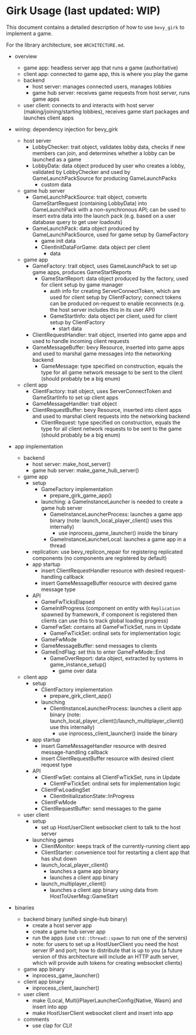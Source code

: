 # Girk Usage (last updated: WIP)

This document contains a detailed description of how to use `bevy_girk` to implement a game.

For the library architecture, see `ARCHITECTURE.md`.

- overview
    - game app: headless server app that runs a game (authoritative)
    - client app: connected to game app, this is where you play the game
    - backend
        - host server: manages connected users, manages lobbies
        - game hub server: receives game requests from host server, runs game apps
    - user client: connects to and interacts with host server (making/joining/starting lobbies), receives game start packages and launches client apps


- wiring: dependency injection for bevy_girk
    - host server
        - LobbyChecker: trait object, validates lobby data, checks if new members can join, and determines whether a lobby can be launched as a game
        - LobbyData: data object produced by user who creates a lobby, validated by LobbyChecker and used by GameLaunchPackSource for producing GameLaunchPacks
            - custom data
    - game hub server
        - GameLaunchPackSource: trait object, converts GameStartRequest (containing LobbyData) into GameLaunchPack with a non-synchronous API; can be used to insert extra data into the launch pack (e.g. based on a user database query to get user loadouts)
        - GameLaunchPack: data object produced by GameLaunchPackSource, used for game setup by GameFactory
            - game init data
            - ClientInitDataForGame: data object per client
                - data
    - game app
        - GameFactory: trait object, uses GameLaunchPack to set up game apps, produces GameStartReports
            - GameStartReport: data object produced by the factory, used for client setup by game manager
                - auth info for creating ServerConnectToken, which are used for client setup by ClientFactory; connect tokens can be produced on-request to enable reconnects (e.g. the host server includes this in its user API)
                - GameStartInfo: data object per client, used for client setup by ClientFactory
                    - start data
        - ClientRequestHandler: trait object, inserted into game apps and used to handle incoming client requests
        - GameMessageBuffer: bevy Resource, inserted into game apps and used to marshal game messages into the networking backend
            - GameMessage: type specified on construction, equals the type for all game network message to be sent to the client (should probably be a big enum)
    - client app
        - ClientFactory: trait object, uses ServerConnectToken and GameStartInfo to set up client apps
        - GameMessageHandler: trait object
        - ClientRequestBuffer: bevy Resource, inserted into client apps and used to marshal client requests into the networking backend
            - ClientRequest: type specified on construction, equals the type for all client network requests to be sent to the game (should probably be a big enum)
- app implementation
    - backend
        - host server: make_host_server()
        - game hub server: make_game_hub_server()
    - game app
        - setup
            - GameFactory implementation
                - prepare_girk_game_app()
            - launching: a GameInstanceLauncher is needed to create a game hub server
                - GameInstanceLauncherProcess: launches a game app binary (note: launch_local_player_client() uses this internally)
                    - use inprocess_game_launcher() inside the binary
                - GameInstanceLauncherLocal: launches a game app in a thread
        - replication: use bevy_replicon_repair for registering replicated components (no components are registered by default)
        - app startup
            - insert ClientRequestHandler resource with desired request-handling callback
            - insert GameMessageBuffer resource with desired game message type
        - API
            - GameFwTicksElapsed
            - GameInitProgress (component on entity with `Replication` spawned by framework, if component is registered then clients can use this to track global loading progress)
            - GameFwSet: contains all GameFwTickSet, runs in Update
                - GameFwTickSet: ordinal sets for implementation logic
            - GameFwMode
            - GameMessageBuffer: send messages to clients
            - GameEndFlag: set this to enter GameFwMode::End
                - GameOverReport: data object, extracted by systems in game_instance_setup()
                    - game over data
    - client app
        - setup
            - ClientFactory implementation
                - prepare_girk_client_app()
            - launching
                - ClientInstanceLauncherProcess: launches a client app binary (note: launch_local_player_client()/launch_multiplayer_client() use this internally)
                    - use inprocess_client_launcher() inside the binary
        - app startup
            - insert GameMessageHandler resource with desired message-handling callback
            - insert ClientRequestBuffer resource with desired client request type
        - API
            - ClientFwSet: contains all ClientFwTickSet, runs in Update
                - ClientFwTickSet: ordinal sets for implementation logic
            - ClientFwLoadingSet
                - ClientInitializationState::InProgress
            - ClientFwMode
            - ClientRequestBuffer: send messages to the game
    - user client
        - setup
            - set up HostUserClient websocket client to talk to the host server
        - launching games
            - ClientMonitor: keeps track of the currently-running client app
            - ClientStarter: convenience tool for restarting a client app that has shut down
            - launch_local_player_client()
                - launches a game app binary
                - launches a client app binary
            - launch_multiplayer_client()
                - launches a client app binary using data from HostToUserMsg::GameStart
- binaries
    - backend binary (unified single-hub binary)
        - create a host server app
        - create a game hub server app
        - run the apps (use `std::thread::spawn` to run one of the servers)
        - note: for users to set up a HostUserClient you need the host server IP and port; how to distribute that is up to you (a future version of this architecture will include an HTTP auth server, which will provide auth tokens for creating websocket clients)
    - game app binary
        - inprocess_game_launcher()
    - client app binary
        - inprocess_client_launcher()
    - user client
        - make {Local, Multi}PlayerLauncherConfig{Native, Wasm} and insert into app
        - make HostUserClient websocket client and insert into app
    - comments
        - use clap for CLI!
